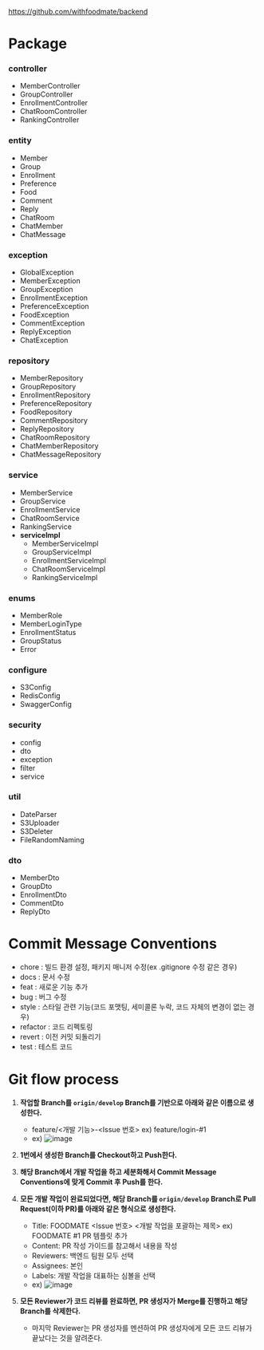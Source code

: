 https://github.com/withfoodmate/backend

# Package
### controller
- MemberController
- GroupController
- EnrollmentController
- ChatRoomController
- RankingController

### entity
- Member
- Group
- Enrollment
- Preference
- Food
- Comment
- Reply
- ChatRoom
- ChatMember
- ChatMessage

### exception
- GlobalException
- MemberException
- GroupException
- EnrollmentException
- PreferenceException
- FoodException
- CommentException
- ReplyException
- ChatException

### repository
- MemberRepository
- GroupRepository
- EnrollmentRepository
- PreferenceRepository
- FoodRepository
- CommentRepository
- ReplyRepository
- ChatRoomRepository
- ChatMemberRepository
- ChatMessageRepository

### service
- MemberService
- GroupService
- EnrollmentService
- ChatRoomService
- RankingService
- **serviceImpl**
    - MemberServiceImpl
    - GroupServiceImpl
    - EnrollmentServiceImpl
    - ChatRoomServiceImpl
    - RankingServiceImpl

### enums
- MemberRole
- MemberLoginType
- EnrollmentStatus
- GroupStatus
- Error

### configure
- S3Config
- RedisConfig
- SwaggerConfig

### security
- config
- dto
- exception
- filter
- service

### util
- DateParser
- S3Uploader
- S3Deleter
- FileRandomNaming

### dto
- MemberDto
- GroupDto
- EnrollmentDto
- CommentDto
- ReplyDto

# Commit Message Conventions
- chore : 빌드 환경 설정, 패키지 매니저 수정(ex .gitignore 수정 같은 경우)
- docs : 문서 수정
- feat : 새로운 기능 추가
- bug : 버그 수정
- style : 스타일 관련 기능(코드 포맷팅, 세미콜론 누락, 코드 자체의 변경이 없는 경우)
- refactor : 코드 리펙토링
- revert : 이전 커밋 되돌리기
- test : 테스트 코드

# Git flow process

1. **작업할 Branch를 `origin/develop` Branch를 기반으로 아래와 같은 이름으로 생성한다.**
    - feature/<개발 기능>-<Issue 번호>              ex) feature/login-#1
    - ex) ![image](https://github.com/withfoodmate/frontend/assets/96711699/59c32e5f-9f99-4f2c-ac0d-328fe0665da6)
2. **1번에서 생성한 Branch를 Checkout하고 Push한다.**
3. **해당 Branch에서 개발 작업을 하고 세분화해서 Commit Message Conventions에 맞게 Commit 후 Push를 한다.**
4. **모든 개발 작업이 완료되었다면, 해당 Branch를 `origin/develop` Branch로 Pull Request(이하 PR)를 아래와 같은 형식으로 생성한다.**
    - Title: FOODMATE <Issue 번호> <개발 작업을 포괄하는 제목>                   ex) FOODMATE #1 PR 템플릿 추가
    - Content: PR 작성 가이드를 참고해서 내용을 작성
    - Reviewers: 백엔드 팀원 모두 선택
    - Assignees: 본인
    - Labels: 개발 작업을 대표하는 심볼을 선택
    - ex) ![image](https://github.com/withfoodmate/frontend/assets/96711699/b4c16f4a-194f-4be6-9ac1-b319fec49299)

5. **모든 Reviewer가 코드 리뷰를 완료하면, PR 생성자가 Merge를 진행하고 해당 Branch를 삭제한다.**
    - 마지막 Reviewer는 PR 생성자를 멘션하여 PR 생성자에게 모든 코드 리뷰가 끝났다는 것을 알려준다.
